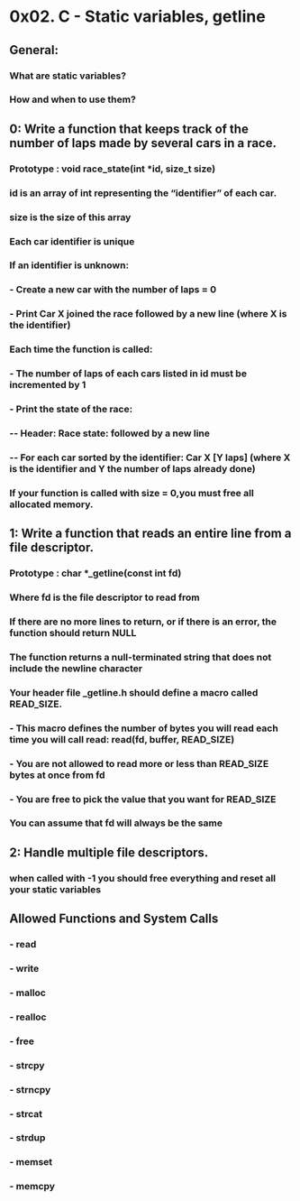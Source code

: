 # 0x02. C - Static variables, getline
## General:
### What are static variables?
### How and when to use them?

## 0: Write a function that keeps track of the number of laps made by several cars in a race.
### Prototype : void race_state(int *id, size_t size)
### id is an array of int representing the “identifier” of each car.
### size is the size of this array
### Each car identifier is unique
### If an identifier is unknown:
###   - Create a new car with the number of laps = 0
###   - Print Car X joined the race followed by a new line (where X is the identifier)
### Each time the function is called:
###   - The number of laps of each cars listed in id must be incremented by 1
###   - Print the state of the race:
###     -- Header: Race state: followed by a new line
###     -- For each car sorted by the identifier: Car X [Y laps] (where X is the identifier and Y the number of laps already done)
### If your function is called with size = 0,you must free all allocated memory.

## 1: Write a function that reads an entire line from a file descriptor.
### Prototype : char *_getline(const int fd)
### Where fd is the file descriptor to read from
### If there are no more lines to return, or if there is an error, the function should return NULL
### The function returns a null-terminated string that does not include the newline character
### Your header file _getline.h should define a macro called READ_SIZE.
###   - This macro defines the number of bytes you will read each time you will call read: read(fd, buffer, READ_SIZE)
###   - You are not allowed to read more or less than READ_SIZE bytes at once from fd
###   - You are free to pick the value that you want for READ_SIZE
### You can assume that fd will always be the same

## 2: Handle multiple file descriptors.
### when called with -1 you should free everything and reset all your static variables

## Allowed Functions and System Calls
### - read
### - write
### - malloc
### - realloc
### - free
### - strcpy
### - strncpy
### - strcat
### - strdup
### - memset
### - memcpy
